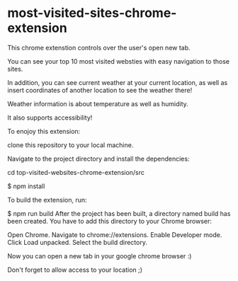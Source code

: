 # most-visited-sites-chrome-extension

This chrome extenstion controls over the user's open new tab.

You can see your top 10 most visited websties with easy navigation to those sites.

In addition, you can see current weather at your current location, as well as insert coordinates of another location to see the weather there!

Weather information is about temperature as well as humidity.

It also supports accessibility!

To enojoy this extension:

clone this repository to your local machine.

Navigate to the project directory and install the dependencies:

cd top-visited-websites-chrome-extension/src

$ npm install

To build the extension, run:

$ npm run build
After the project has been built, a directory named build has been created. You have to add this directory to your Chrome browser:

Open Chrome.
Navigate to chrome://extensions.
Enable Developer mode.
Click Load unpacked.
Select the build directory.

Now you can open a new tab in your google chrome browser :)

Don't forget to allow access to your location ;)
